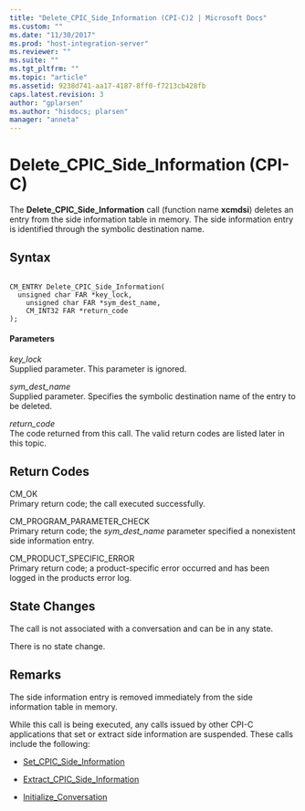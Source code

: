 ```yaml
---
title: "Delete_CPIC_Side_Information (CPI-C)2 | Microsoft Docs"
ms.custom: ""
ms.date: "11/30/2017"
ms.prod: "host-integration-server"
ms.reviewer: ""
ms.suite: ""
ms.tgt_pltfrm: ""
ms.topic: "article"
ms.assetid: 9238d741-aa17-4187-8ff0-f7213cb428fb
caps.latest.revision: 3
author: "gplarsen"
ms.author: "hisdocs; plarsen"
manager: "anneta"
---
```

# Delete_CPIC_Side_Information (CPI-C)
The **Delete_CPIC_Side_Information** call (function name **xcmdsi**) deletes an entry from the side information table in memory. The side information entry is identified through the symbolic destination name.  
  
## Syntax  
  
```  
  
CM_ENTRY Delete_CPIC_Side_Information(   
  unsigned char FAR *key_lock,         
    unsigned char FAR *sym_dest_name,    
    CM_INT32 FAR *return_code            
);  
```  
  
#### Parameters  
 *key_lock*  
 Supplied parameter. This parameter is ignored.  
  
 *sym_dest_name*  
 Supplied parameter. Specifies the symbolic destination name of the entry to be deleted.  
  
 *return_code*  
 The code returned from this call. The valid return codes are listed later in this topic.  
  
## Return Codes  
 CM_OK  
 Primary return code; the call executed successfully.  
  
 CM_PROGRAM_PARAMETER_CHECK  
 Primary return code; the *sym_dest_name* parameter specified a nonexistent side information entry.  
  
 CM_PRODUCT_SPECIFIC_ERROR  
 Primary return code; a product-specific error occurred and has been logged in the products error log.  
  
## State Changes  
 The call is not associated with a conversation and can be in any state.  
  
 There is no state change.  
  
## Remarks  
 The side information entry is removed immediately from the side information table in memory.  
  
 While this call is being executed, any calls issued by other CPI-C applications that set or extract side information are suspended. These calls include the following:  
  
-   [Set_CPIC_Side_Information](../core/set-cpic-side-information-cpi-c-2.md)  
  
-   [Extract_CPIC_Side_Information](../core/extract-cpic-side-information-cpi-c-1.md)  
  
-   [Initialize_Conversation](../core/initialize-conversation-cpi-c-1.md)